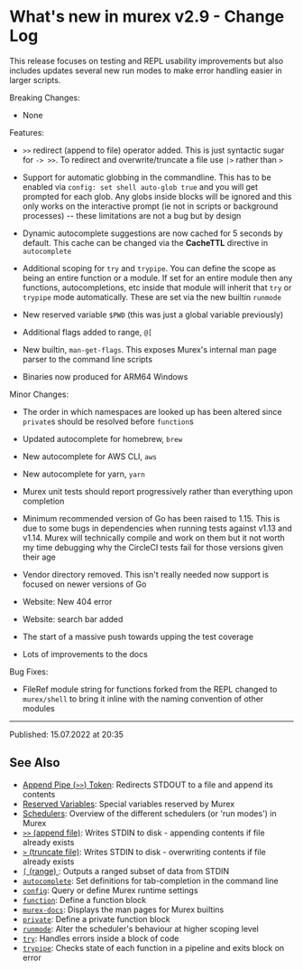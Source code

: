 # What's new in murex v2.9 - Change Log

This release focuses on testing and REPL usability improvements but also includes updates several new run modes to make error handling easier in larger scripts.

Breaking Changes:

* None

Features:

* `>>` redirect (append to file) operator added. This is just syntactic sugar for `-> >>`. To redirect and overwrite/truncate a file use `|>` rather than `>`

* Support for automatic globbing in the commandline. This has to be enabled via `config: set shell auto-glob true` and you will get prompted for each glob. Any globs inside blocks will be ignored and this only works on the interactive prompt (ie not in scripts or background processes) -- these limitations are not a bug but by design

* Dynamic autocomplete suggestions are now cached for 5 seconds by default. This cache can be changed via the **CacheTTL** directive in `autocomplete`

* Additional scoping for `try` and `trypipe`. You can define the scope as being an entire function or a module. If set for an entire module then any functions, autocompletions, etc inside that module will inherit that `try` or `trypipe` mode automatically. These are set via the new builtin `runmode`

* New reserved variable `$PWD` (this was just a global variable previously)

* Additional flags added to range, `@[`

* New builtin, `man-get-flags`. This exposes Murex's internal man page parser to the command line scripts

* Binaries now produced for ARM64 Windows

Minor Changes:

* The order in which namespaces are looked up has been altered since `private`s should be resolved before `function`s

* Updated autocomplete for homebrew, `brew`

* New autocomplete for AWS CLI, `aws`

* New autocomplete for yarn, `yarn`

* Murex unit tests should report progressively rather than everything upon completion

* Minimum recommended version of Go has been raised to 1.15. This is due to some bugs in dependencies when running tests against v1.13 and v1.14. Murex will technically compile and work on them but it not worth my time debugging why the CircleCI tests fail for those versions given their age

* Vendor directory removed. This isn't really needed now support is focused on newer versions of Go

* Website: New 404 error

* Website: search bar added

* The start of a massive push towards upping the test coverage

* Lots of improvements to the docs

Bug Fixes:

* FileRef module string for functions forked from the REPL changed to `murex/shell` to bring it inline with the naming convention of other modules

<hr>

Published: 15.07.2022 at 20:35

## See Also

* [Append Pipe (`>>`) Token](../parser/pipe-append.md):
  Redirects STDOUT to a file and append its contents
* [Reserved Variables](../user-guide/reserved-vars.md):
  Special variables reserved by Murex
* [Schedulers](../user-guide/schedulers.md):
  Overview of the different schedulers (or 'run modes') in Murex
* [`>>` (append file)](../commands/greater-than-greater-than.md):
  Writes STDIN to disk - appending contents if file already exists
* [`>` (truncate file)](../commands/greater-than.md):
  Writes STDIN to disk - overwriting contents if file already exists
* [`[` (range) ](../commands/range.md):
  Outputs a ranged subset of data from STDIN
* [`autocomplete`](../commands/autocomplete.md):
  Set definitions for tab-completion in the command line
* [`config`](../commands/config.md):
  Query or define Murex runtime settings
* [`function`](../commands/function.md):
  Define a function block
* [`murex-docs`](../commands/murex-docs.md):
  Displays the man pages for Murex builtins
* [`private`](../commands/private.md):
  Define a private function block
* [`runmode`](../commands/runmode.md):
  Alter the scheduler's behaviour at higher scoping level
* [`try`](../commands/try.md):
  Handles errors inside a block of code
* [`trypipe`](../commands/trypipe.md):
  Checks state of each function in a pipeline and exits block on error
